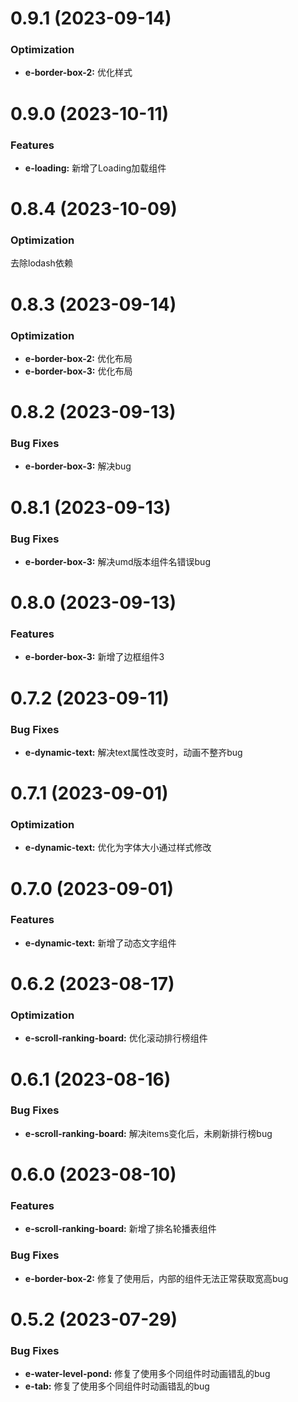 <!--
 * @Autor: costa
 * @Date: 2023-08-02 16:14:59
 * @LastEditors: costa
 * @LastEditTime: 2023-10-11 15:59:33
 * @Description: 
 * @Copyright: © 2023 by costa. All rights reserved.
-->
# 0.9.1 (2023-09-14)

### Optimization

* **e-border-box-2:** 优化样式

# 0.9.0 (2023-10-11)

### Features

* **e-loading:** 新增了Loading加载组件

# 0.8.4 (2023-10-09)

### Optimization

去除lodash依赖

# 0.8.3 (2023-09-14)

### Optimization

* **e-border-box-2:** 优化布局
* **e-border-box-3:** 优化布局

# 0.8.2 (2023-09-13)

### Bug Fixes

* **e-border-box-3:** 解决bug

# 0.8.1 (2023-09-13)

### Bug Fixes

* **e-border-box-3:** 解决umd版本组件名错误bug

# 0.8.0 (2023-09-13)

### Features

* **e-border-box-3:** 新增了边框组件3

# 0.7.2 (2023-09-11)

### Bug Fixes

* **e-dynamic-text:** 解决text属性改变时，动画不整齐bug

# 0.7.1 (2023-09-01)

### Optimization

* **e-dynamic-text:** 优化为字体大小通过样式修改

# 0.7.0 (2023-09-01)

### Features

* **e-dynamic-text:** 新增了动态文字组件

# 0.6.2 (2023-08-17)

### Optimization

* **e-scroll-ranking-board:** 优化滚动排行榜组件

# 0.6.1 (2023-08-16)

### Bug Fixes

* **e-scroll-ranking-board:** 解决items变化后，未刷新排行榜bug

# 0.6.0 (2023-08-10)

### Features

* **e-scroll-ranking-board:** 新增了排名轮播表组件

### Bug Fixes

* **e-border-box-2:** 修复了使用后，内部的组件无法正常获取宽高bug

# 0.5.2 (2023-07-29)

### Bug Fixes

* **e-water-level-pond:** 修复了使用多个同组件时动画错乱的bug
* **e-tab:** 修复了使用多个同组件时动画错乱的bug